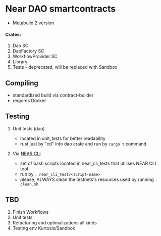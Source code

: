 # Near DAO smartcontracts
- Metabuild 2 version

#### Crates:
1. Dao SC
2. DaoFactory SC
3. WorkflowProvider SC
4. Library
5. Tests - deprecated, will be replaced with Sandbox
## Compiling
- standardized build via contract-builder
- requires Docker  

## Testing

1. Unit tests (dao)
    - located in unit_tests for better readability
    - rust just by "cd" into dao crate and run by `cargo t` command

2. Via [NEAR CLI](https://docs.near.org/docs/tools/near-cli)
    - set of bash scripts located in near_cli_tests that utilises NEAR CLI tool
    - run by `. near_cli_test/<script-name>`
    - please, ALWAYS clean the testnets's resources used by running `. clean.sh`

## TBD
1. Finish Workflows
2. Unit tests
3. Refactoring and optimalizations all kinds
4. Testing env Kurtosis/Sandbox